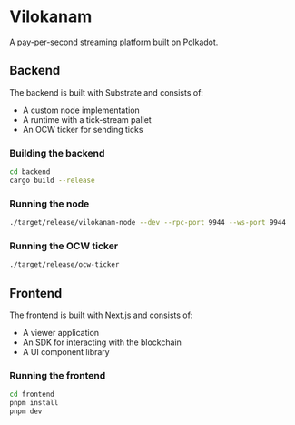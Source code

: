 # Vilokanam

A pay-per-second streaming platform built on Polkadot.

## Backend

The backend is built with Substrate and consists of:

- A custom node implementation
- A runtime with a tick-stream pallet
- An OCW ticker for sending ticks

### Building the backend

```bash
cd backend
cargo build --release
```

### Running the node

```bash
./target/release/vilokanam-node --dev --rpc-port 9944 --ws-port 9944
```

### Running the OCW ticker

```bash
./target/release/ocw-ticker
```

## Frontend

The frontend is built with Next.js and consists of:

- A viewer application
- An SDK for interacting with the blockchain
- A UI component library

### Running the frontend

```bash
cd frontend
pnpm install
pnpm dev
```